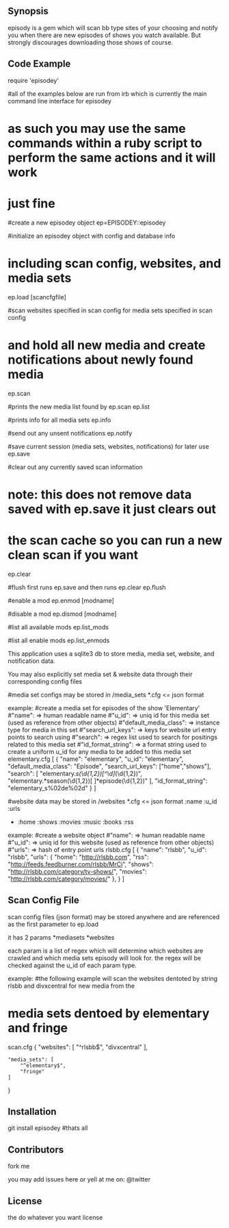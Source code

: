 ## Synopsis

episody is a gem which will scan bb type sites of your choosing and notify you when there are new episodes of shows you watch available.  But strongly discourages downloading those shows of course.

## Code Example
require 'episodey'

#all of the examples below are run from irb which is currently the main command line interface for episodey
#	as such you may use the same commands within a ruby script to perform the same actions and it will work
#	just fine

#create a new episodey object
ep=EPISODEY::episodey

#initialize an episodey object with config and database info 
#	including scan config, websites, and media sets
ep.load [scancfgfile]

#scan websites specified in scan config for media sets specified in scan config
#	and hold all new media and create notifications about newly found media
ep.scan

#prints the new media list found by ep.scan
ep.list

#prints info for all media sets
ep.info

#send out any unsent notifications
ep.notify

#save current session (media sets, websites, notifications) for later use
ep.save

#clear out any currently saved scan information 
#	note: this does not remove data saved with ep.save it just clears out
#		the scan cache so you can run a new clean scan if you want
ep.clear

#flush first runs ep.save and then runs ep.clear
ep.flush

#enable a mod
ep.enmod [modname]

#disable a mod
ep.dismod [modname]

#list all available mods
ep.list\_mods

#list all enable mods
ep.list\_enmods


This application uses a sqlite3 db to store media, media set, website, and notification data.

You may also explicitly set media set & website data through their corresponding config files

#media set configs may be stored in
/media\_sets
	*.cfg <= json format

example:
#create a media set for episodes of the show 'Elementary'
#"name": => human readable name
#"u\_id": => uniq id for this media set (used as reference from other objects)
#"default\_media\_class": => instance type for media in this set
#"search\_url\_keys": => keys for website url entry points to search using
#"search": => regex list used to search for positings related to this media set
#"id\_format\_string": => a format string used to create a uniform u\_id for any media to be added to this media set
elementary.cfg
[
{
	"name": "elementary",
	"u_id": "elementary",
	"default_media_class": "Episode",
	"search_url_keys": ["home","shows"],
	"search": [
		"elementary.*s(\d{1,2})[^\d]*(\d{1,2})",
		"elementary.*season(\d{1,2})[ ]*episode(\d{1,2})"
	],
	"id_format_string": "elementary_s%02de%02d"
}
]

#website data may be stored in
/websites
	*.cfg <= json format
:name
:u\_id
:urls
-	:home
	:shows
	:movies
	:music
	:books
	:rss

example:
#create a website object
#"name": => human readable name
#"u\_id": => uniq id for this website (used as reference from other objects)
#"urls": => hash of entry point urls
rlsbb.cfg
[
{
	"name": "rlsbb",
	"u_id": "rlsbb",
	"urls": {
		"home": "http://rlsbb.com",
		"rss": "http://feeds.feedburner.com/rlsbb/MrCi",
		"shows": "http://rlsbb.com/category/tv-shows/",
		"movies": "http://rlsbb.com/category/movies/"
	},
}
]

## Scan Config File
scan config files (json format) may be stored anywhere and are referenced as the first parameter to ep.load

it has 2 params 
	*mediasets
	*websites

each param is a list of regex which will determine which websites are crawled and which media sets episody will look for. the regex will be checked against the u\_id of each param type.

example:
#the following example will scan the websites dentoted by string rlsbb and divxcentral for new media from the 
#	media sets dentoed by elementary and fringe
scan.cfg
{
	"websites": [
		"^rlsbb$",
		"divxcentral"
	],

	"media_sets": [
		"^elementary$",
		"fringe"
	]
}


## Installation

git install episodey #thats all


## Contributors

fork me

you may add issues here or yell at me on:
@twitter

## License

the do whatever you want license
